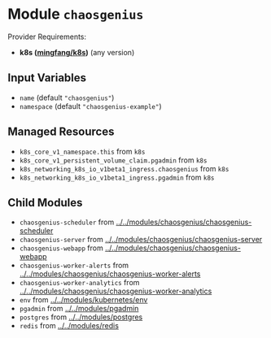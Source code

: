 
# Module `chaosgenius`

Provider Requirements:
* **k8s ([mingfang/k8s](https://registry.terraform.io/providers/mingfang/k8s/latest))** (any version)

## Input Variables
* `name` (default `"chaosgenius"`)
* `namespace` (default `"chaosgenius-example"`)

## Managed Resources
* `k8s_core_v1_namespace.this` from `k8s`
* `k8s_core_v1_persistent_volume_claim.pgadmin` from `k8s`
* `k8s_networking_k8s_io_v1beta1_ingress.chaosgenius` from `k8s`
* `k8s_networking_k8s_io_v1beta1_ingress.pgadmin` from `k8s`

## Child Modules
* `chaosgenius-scheduler` from [../../modules/chaosgenius/chaosgenius-scheduler](../../modules/chaosgenius/chaosgenius-scheduler)
* `chaosgenius-server` from [../../modules/chaosgenius/chaosgenius-server](../../modules/chaosgenius/chaosgenius-server)
* `chaosgenius-webapp` from [../../modules/chaosgenius/chaosgenius-webapp](../../modules/chaosgenius/chaosgenius-webapp)
* `chaosgenius-worker-alerts` from [../../modules/chaosgenius/chaosgenius-worker-alerts](../../modules/chaosgenius/chaosgenius-worker-alerts)
* `chaosgenius-worker-analytics` from [../../modules/chaosgenius/chaosgenius-worker-analytics](../../modules/chaosgenius/chaosgenius-worker-analytics)
* `env` from [../../modules/kubernetes/env](../../modules/kubernetes/env)
* `pgadmin` from [../../modules/pgadmin](../../modules/pgadmin)
* `postgres` from [../../modules/postgres](../../modules/postgres)
* `redis` from [../../modules/redis](../../modules/redis)

